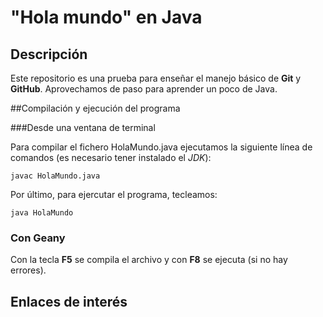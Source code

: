 # "Hola mundo" en Java

## Descripción
Este repositorio es una prueba para enseñar el manejo básico de **Git** y **GitHub**. Aprovechamos de paso para aprender un poco de Java.

##Compilación y ejecución del programa

###Desde una ventana de terminal

Para compilar el fichero HolaMundo.java ejecutamos la siguiente línea de comandos (es necesario tener instalado el *JDK*):

```console
javac HolaMundo.java
```

Por último, para ejercutar el programa, tecleamos:

```console
java HolaMundo
```

### Con Geany

Con la tecla **F5** se compila el archivo y con **F8** se ejecuta (si no hay errores).

## Enlaces de interés
